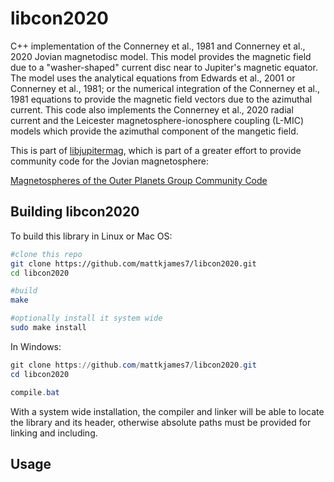 # libcon2020

C++ implementation of the Connerney et al., 1981 and Connerney et al., 2020 Jovian magnetodisc model. This model provides the magnetic field due to a "washer-shaped" current disc near to Jupiter's magnetic equator. The model uses the analytical equations from Edwards et al., 2001 or Connerney et al., 1981; or the numerical integration of the Connerney et al., 1981 equations to provide the magnetic field vectors due to the azimuthal current. This code also implements the Connerney et al., 2020 radial current and the Leicester magnetosphere-ionosphere coupling (L-MIC) models which provide the azimuthal component of the mangetic field.

This is part of [libjupitermag](https://github.com/mattkjames7/libjupitermag.git), which is part of a greater effort to provide community code for the Jovian magnetosphere:

[Magnetospheres of the Outer Planets Group Community Code](https://lasp.colorado.edu/home/mop/missions/juno/community-code/)

## Building libcon2020

To build this library in Linux or Mac OS:

```bash
#clone this repo
git clone https://github.com/mattkjames7/libcon2020.git
cd libcon2020

#build
make 

#optionally install it system wide
sudo make install
```

In Windows:

```powershell
git clone https://github.com/mattkjames7/libcon2020.git
cd libcon2020

compile.bat
```

With a system wide installation, the compiler and linker will be able to locate the library and its header, otherwise absolute paths must be provided for linking and including.

## Usage

